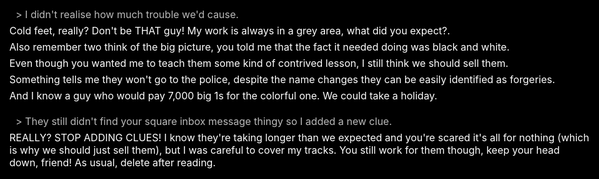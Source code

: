 ## ✉ RE: Second Thoughts
<style>
* { margin:0; padding:0; }
div.body { background:#000; color:#FFF; white-space:normal; display:flex; flex-direction:column; justify-content:center; margin-top:0; position:absolute; top:0; bottom:0; left:0; right:0; line-height:normal !important; }
span { color:#FFF; }
p { font-size:16px; text-align:left; padding:0 15px; margin:0 !important; margin-bottom:6px !important; }
h3 { text-align:center; margin-top:0 !important; margin-bottom:8px; }
div+div { margin-top:20px; }
.q { color:#BBB; padding-left:25px; }
.q::before { content:'> '; }
p+.q { margin-top:15px !important; }
</style>
<div class="body">
<p class="q">I didn't realise how much trouble we'd cause.</p>
<p>Cold feet, really? Don't be THAT guy! My work is always in a grey area, what did you expect?.</p>
<p>Also remember two think of the big picture, you told me that the fact it needed doing was black and white.</p>
<p>Even though you wanted me to teach them some kind of contrived lesson, I still think we should sell them.</p>
<p>Something tells me they won't go to the police, despite the name changes they can be easily identified as forgeries.</p>
<p>And I know a guy who would pay 7,000 big 1s for the colorful one. We could take a holiday.</p>
<p class="q">They still didn't find your square inbox message thingy so I added a new clue.</p>
<p>REALLY? STOP ADDING CLUES! I know they're taking longer than we expected and you're scared it's all for nothing (which is why we should just sell them), but I was careful to cover my tracks. You still work for them though, keep your head down, friend! As usual, delete after reading.</p>
</div>caesar